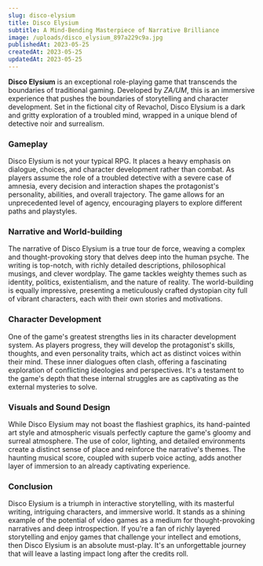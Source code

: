 ```yaml
---
slug: disco-elysium
title: Disco Elysium
subtitle: A Mind-Bending Masterpiece of Narrative Brilliance
image: /uploads/disco_elysium_897a229c9a.jpg
publishedAt: 2023-05-25
createdAt: 2023-05-25
updatedAt: 2023-05-25
---
```


__Disco Elysium__ is an exceptional role-playing game that transcends the boundaries of traditional gaming. Developed by _ZA/UM_, this is an immersive experience that pushes the boundaries of storytelling and character development. Set in the fictional city of Revachol, Disco Elysium is a dark and gritty exploration of a troubled mind, wrapped in a unique blend of detective noir and surrealism.

### Gameplay
Disco Elysium is not your typical RPG. It places a heavy emphasis on dialogue, choices, and character development rather than combat. As players assume the role of a troubled detective with a severe case of amnesia, every decision and interaction shapes the protagonist's personality, abilities, and overall trajectory. The game allows for an unprecedented level of agency, encouraging players to explore different paths and playstyles.

### Narrative and World-building
The narrative of Disco Elysium is a true tour de force, weaving a complex and thought-provoking story that delves deep into the human psyche. The writing is top-notch, with richly detailed descriptions, philosophical musings, and clever wordplay. The game tackles weighty themes such as identity, politics, existentialism, and the nature of reality. The world-building is equally impressive, presenting a meticulously crafted dystopian city full of vibrant characters, each with their own stories and motivations.

### Character Development
One of the game's greatest strengths lies in its character development system. As players progress, they will develop the protagonist's skills, thoughts, and even personality traits, which act as distinct voices within their mind. These inner dialogues often clash, offering a fascinating exploration of conflicting ideologies and perspectives. It's a testament to the game's depth that these internal struggles are as captivating as the external mysteries to solve.

### Visuals and Sound Design
While Disco Elysium may not boast the flashiest graphics, its hand-painted art style and atmospheric visuals perfectly capture the game's gloomy and surreal atmosphere. The use of color, lighting, and detailed environments create a distinct sense of place and reinforce the narrative's themes. The haunting musical score, coupled with superb voice acting, adds another layer of immersion to an already captivating experience.

### Conclusion
Disco Elysium is a triumph in interactive storytelling, with its masterful writing, intriguing characters, and immersive world. It stands as a shining example of the potential of video games as a medium for thought-provoking narratives and deep introspection. If you're a fan of richly layered storytelling and enjoy games that challenge your intellect and emotions, then Disco Elysium is an absolute must-play. It's an unforgettable journey that will leave a lasting impact long after the credits roll.
